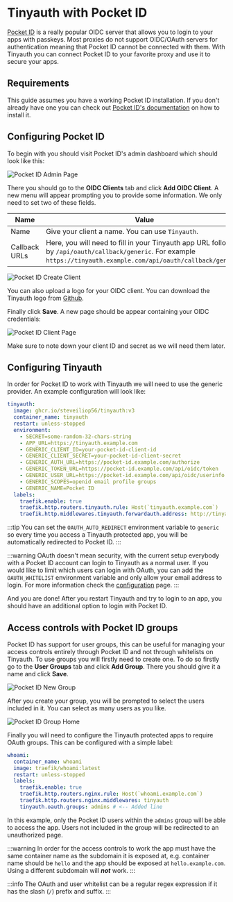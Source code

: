 # Tinyauth with Pocket ID

[Pocket ID](https://pocket-id.org) is a really popular OIDC server that allows you to login to your apps with passkeys. Most proxies do not support OIDC/OAuth servers for authentication meaning that Pocket ID cannot be connected with them. With Tinyauth you can connect Pocket ID to your favorite proxy and use it to secure your apps.

## Requirements

This guide assumes you have a working Pocket ID installation. If you don't already have one you can check out [Pocket ID's documentation](https://pocket-id.org/docs/setup/installation) on how to install it.

## Configuring Pocket ID

To begin with you should visit Pocket ID's admin dashboard which should look like this:

![Pocket ID Admin Page](/screenshots/pocket-id-home.png)

There you should go to the **OIDC Clients** tab and click **Add OIDC Client**. A new menu will appear prompting you to provide some information. We only need to set two of these fields.

| Name          | Value                                                                                                                                                                  |
| ------------- | ---------------------------------------------------------------------------------------------------------------------------------------------------------------------- |
| Name          | Give your client a name. You can use `Tinyauth`.                                                                                                                       |
| Callback URLs | Here, you will need to fill in your Tinyauth app URL followed by `/api/oauth/callback/generic`. For example `https://tinyauth.example.com/api/oauth/callback/generic`. |

![Pocket ID Create Client](/screenshots/pocket-id-new-client.png)

You can also upload a logo for your OIDC client. You can download the Tinyauth logo from [Github](https://github.com/steveiliop56/tinyauth/blob/main/frontend/public/logo.png).

Finally click **Save**. A new page should be appear containing your OIDC credentials:

![Pocket ID Client Page](/screenshots/pocket-id-client-page.png)

Make sure to note down your client ID and secret as we will need them later.

## Configuring Tinyauth

In order for Pocket ID to work with Tinyauth we will need to use the generic provider. An example configuration will look like:

```yaml
tinyauth:
  image: ghcr.io/steveiliop56/tinyauth:v3
  container_name: tinyauth
  restart: unless-stopped
  environment:
    - SECRET=some-random-32-chars-string
    - APP_URL=https://tinyauth.example.com
    - GENERIC_CLIENT_ID=your-pocket-id-client-id
    - GENERIC_CLIENT_SECRET=your-pocket-id-client-secret
    - GENERIC_AUTH_URL=https://pocket-id.example.com/authorize
    - GENERIC_TOKEN_URL=https://pocket-id.example.com/api/oidc/token
    - GENERIC_USER_URL=https://pocket-id.example.com/api/oidc/userinfo
    - GENERIC_SCOPES=openid email profile groups
    - GENERIC_NAME=Pocket ID
  labels:
    traefik.enable: true
    traefik.http.routers.tinyauth.rule: Host(`tinyauth.example.com`)
    traefik.http.middlewares.tinyauth.forwardauth.address: http://tinyauth:3000/api/auth/traefik
```

:::tip
You can set the `OAUTH_AUTO_REDIRECT` environment variable to `generic` so every time you access a Tinyauth protected app, you will be automatically redirected to Pocket ID.
:::

:::warning
OAuth doesn't mean security, with the current setup everybody with a Pocket ID account can login to Tinyauth as a normal user. If you would like to limit which users can login with OAuth, you can add the `OAUTH_WHITELIST` environment variable and only allow your email address to login. For more information check the [configuration](/docs/reference/configuration.md) page.
:::

And you are done! After you restart Tinyauth and try to login to an app, you should have an additional option to login with Pocket ID.

## Access controls with Pocket ID groups

Pocket ID has support for user groups, this can be useful for managing your access controls entirely through Pocket ID and not through whitelists on Tinyauth. To use groups you will firstly need to create one. To do so firstly go to the **User Groups** tab and click **Add Group**. There you should give it a name and click **Save**.

![Pocket ID New Group](/screenshots/pocket-id-new-group.png)

After you create your group, you will be prompted to select the users included in it. You can select as many users as you like.

![Pocket ID Group Home](/screenshots/pocket-id-group-home.png)

Finally you will need to configure the Tinyauth protected apps to require OAuth groups. This can be configured with a simple label:

```yaml
whoami:
  container_name: whoami
  image: traefik/whoami:latest
  restart: unless-stopped
  labels:
    traefik.enable: true
    traefik.http.routers.nginx.rule: Host(`whoami.example.com`)
    traefik.http.routers.nginx.middlewares: tinyauth
    tinyauth.oauth.groups: admins # <-- Added line
```

In this example, only the Pocket ID users within the `admins` group will be able to access the app. Users not included in the group will be redirected to an unauthorized page.

:::warning
In order for the access controls to work the app must have the same container name as the subdomain it is exposed at, e.g. container name should be `hello` and the app should be exposed at `hello.example.com`. Using a different subdomain will **_not_** work.
:::

:::info
The OAuth and user whitelist can be a regular regex expression if it has the slash (`/`) prefix and suffix.
:::
